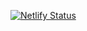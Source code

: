 [![Netlify Status](https://api.netlify.com/api/v1/badges/46628479-3d60-482c-8ad2-9d1490f95cef/deploy-status)](https://app.netlify.com/sites/kronickatz/deploys)
